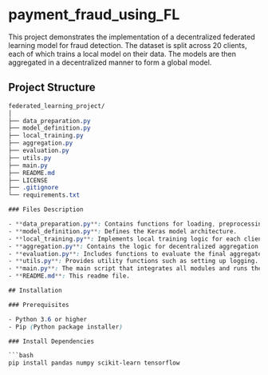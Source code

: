 # payment_fraud_using_FL
This project demonstrates the implementation of a decentralized federated learning model for fraud detection. The dataset is split across 20 clients, each of which trains a local model on their data. The models are then aggregated in a decentralized manner to form a global model.

## Project Structure
```css
federated_learning_project/
│
├── data_preparation.py
├── model_definition.py
├── local_training.py
├── aggregation.py
├── evaluation.py
├── utils.py
├── main.py
├── README.md
├── LICENSE
├── .gitignore
└── requirements.txt

### Files Description

- **data_preparation.py**: Contains functions for loading, preprocessing, and splitting the dataset.
- **model_definition.py**: Defines the Keras model architecture.
- **local_training.py**: Implements local training logic for each client.
- **aggregation.py**: Contains the logic for decentralized aggregation of model updates.
- **evaluation.py**: Includes functions to evaluate the final aggregated model.
- **utils.py**: Provides utility functions such as setting up logging.
- **main.py**: The main script that integrates all modules and runs the federated learning process.
- **README.md**: This readme file.

## Installation

### Prerequisites

- Python 3.6 or higher
- Pip (Python package installer)

### Install Dependencies

```bash
pip install pandas numpy scikit-learn tensorflow